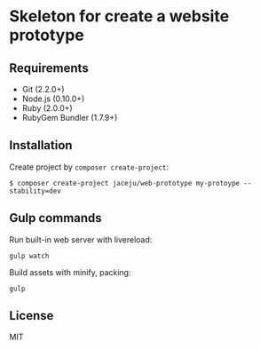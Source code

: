 # Skeleton for create a website prototype

## Requirements

* Git (2.2.0+)
* Node.js (0.10.0+)
* Ruby (2.0.0+)
* RubyGem Bundler (1.7.9+)

## Installation

Create project by `composer create-project`:

```
$ composer create-project jaceju/web-prototype my-protoype --stability=dev
```

## Gulp commands

Run built-in web server with livereload:

```
gulp watch
```

Build assets with minify, packing:

```
gulp
```

## License

MIT